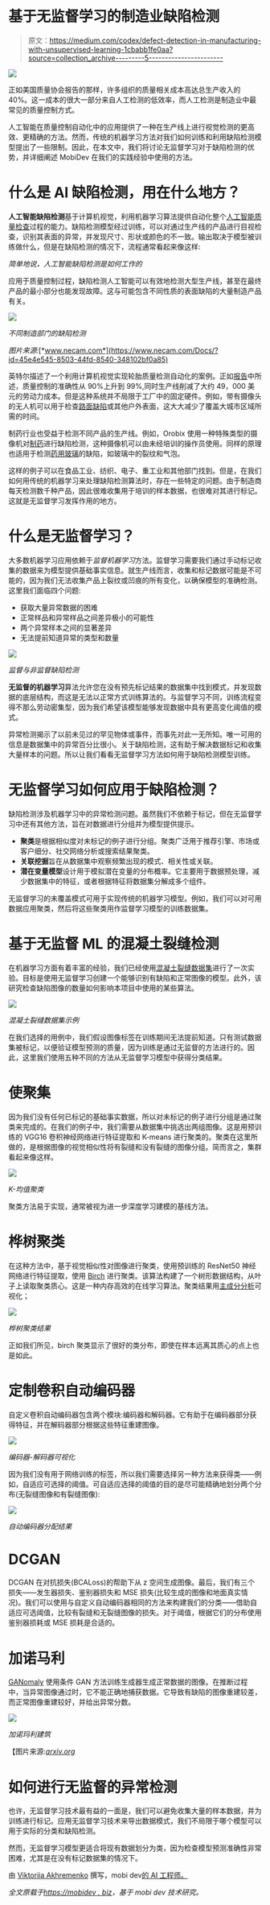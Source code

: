 # 基于无监督学习的制造业缺陷检测

> 原文：<https://medium.com/codex/defect-detection-in-manufacturing-with-unsupervised-learning-1cbabb1fe0aa?source=collection_archive---------5----------------------->

![](img/a25bfda10e171223bc9a5cd4029813e2.png)

正如美国质量协会报告的那样，许多组织的质量相关成本高达总生产收入的 40%。这一成本的很大一部分来自人工检测的低效率，而人工检测是制造业中最常见的质量控制方式。

人工智能在质量控制自动化中的应用提供了一种在生产线上进行视觉检测的更高效、更精确的方法。然而，传统的机器学习方法对我们如何训练和利用缺陷检测模型提出了一些限制。因此，在本文中，我们将讨论无监督学习对于缺陷检测的优势，并详细阐述 MobiDev 在我们的实践经验中使用的方法。

# 什么是 AI 缺陷检测，用在什么地方？

**人工智能缺陷检测**基于计算机视觉，利用机器学习算法提供自动化整个[人工智能质量检查](https://mobidev.biz/blog/ai-visual-inspection-deep-learning-computer-vision-defect-detection)过程的能力。缺陷检测模型经过训练，可以对通过生产线的产品进行目视检查，识别其表面的异常，并发现尺寸、形状或颜色的不一致。输出取决于模型被训练做什么，但是在缺陷检测的情况下，流程通常看起来像这样:

*简单地说，人工智能缺陷检测是如何工作的*

应用于质量控制过程，缺陷检测人工智能可以有效地检测大型生产线，甚至在最终产品的最小部分也能发现故障。这与可能包含不同性质的表面缺陷的大量制造产品有关。

![](img/29480c9834cab7cb374733edaeb1f480.png)

*不同制造部门的缺陷检测*

*图片来源:*[*www.necam.com*](https://www.necam.com/Docs/?id=45e4e545-8503-44fd-8540-348102bf0a85)

英特尔描述了一个利用计算机视觉实现轮胎质量检测自动化的案例。正如[报告](https://www.intel.com/content/dam/www/public/us/en/documents/case-studies/iotg-ipc-tire-case-study-fv.pdf)中所述，质量控制的准确性从 90%上升到 99%,同时生产线削减了大约 49，000 美元的劳动力成本。但是这种系统并不局限于工厂中的固定硬件。例如，带有摄像头的无人机可以用于检查[路面缺陷](https://www.crayon.com/us/resources/case-studies/crayon-reduces-detection-process-from-7-days-to-1-hour-via-computer-vision-model-with-95-accuracy/)或其他户外表面，这大大减少了覆盖大城市区域所需的时间。

制药行业也受益于检测不同产品的生产线。例如，Orobix 使用一种特殊类型的摄像机对[制药](https://orobix.com/en/our-case-histories/defects-detection-and-classification-pharma/)进行缺陷检测，这种摄像机可以由未经培训的操作员使用。同样的原理也适用于检测[药用玻璃](https://www.mdpi.com/2313-433X/7/11/223/pdf?version=1635238475)的缺陷，如玻璃中的裂纹和气泡。

这样的例子可以在食品工业、纺织、电子、重工业和其他部门找到。但是，在我们如何用传统的机器学习来处理缺陷检测算法时，存在一些特定的问题。由于制造商每天检测数千种产品，因此很难收集用于培训的样本数据，也很难对其进行标记。这就是无监督学习发挥作用的地方。

# 什么是无监督学习？

大多数机器学习应用依赖于*监督机器学习*方法。监督学习需要我们通过手动标记收集的数据来为模型提供基础事实信息。就生产线而言，收集和标记数据可能是不可能的，因为我们无法收集产品上裂纹或凹痕的所有变化，以确保模型的准确检测。这里我们面临四个问题:

*   获取大量异常数据的困难
*   正常样品和异常样品之间差异极小的可能性
*   两个异常样本之间的显著差异
*   无法提前知道异常的类型和数量

![](img/5051381cdc4bb163efb706e68f17fef3.png)

*监督与非监督缺陷检测*

**无监督的机器学习**算法允许您在没有预先标记结果的数据集中找到模式，并发现数据的底层结构，而这是无法以正常方式训练算法的。与监督学习不同，训练流程变得不那么劳动密集型，因为我们希望该模型能够发现数据中具有更高变化阈值的模式。

异常检测揭示了以前未见过的罕见物体或事件，而事先对此一无所知。唯一可用的信息是数据集中的异常百分比很小。关于缺陷检测，这有助于解决数据标记和收集大量样本的问题。所以让我们看看无监督学习方法如何用于缺陷检测模型训练。

# 无监督学习如何应用于缺陷检测？

缺陷检测涉及机器学习中的异常检测问题。虽然我们不依赖于标记，但在无监督学习中还有其他方法，旨在对数据进行分组并为模型提供提示。

*   **聚类**是根据相似度对未标记的例子进行分组。聚类广泛用于推荐引擎、市场或客户细分、社交网络分析或搜索结果聚类。
*   **关联挖掘**旨在从数据集中观察频繁出现的模式、相关性或关联。
*   **潜在变量模型**设计用于模拟潜在变量的分布概率。它主要用于数据预处理，减少数据集中的特征，或者根据特征将数据集分解成多个组件。

无监督学习的未覆盖模式可用于实现传统的机器学习模型。例如，我们可以对可用数据应用聚类，然后将这些聚类用作监督学习模型的训练数据集。

# 基于无监督 ML 的混凝土裂缝检测

在机器学习方面有着丰富的经验，我们已经使用[混凝土裂缝数据集](https://data.mendeley.com/datasets/5y9wdsg2zt/2)进行了一次实验。目标是使用无监督学习创建一个能够识别有缺陷和正常图像的模型。此外，该研究检查缺陷图像的数量如何影响本项目中使用的某些算法。

![](img/270f7717f9616c4c582c37bf0150d75a.png)

*混凝土裂缝数据集示例*

在我们选择的用例中，我们假设图像标签在训练期间无法提前知道。只有测试数据集被标记，以便验证模型预测的质量，因为训练是通过无监督的方法进行的。因此，这里我们使用五种不同的方法从无监督学习模型中获得分类结果。

# 使聚集

因为我们没有任何已标记的基础事实数据，所以对未标记的例子进行分组是通过聚类来完成的。在我们的例子中，我们需要从数据集中挑选出两组图像。这是用预训练的 VGG16 卷积神经网络进行特征提取和 K-means 进行聚类的。聚类在这里所做的，是根据图像的视觉相似性将有裂缝和没有裂缝的图像分组。简而言之，集群看起来像这样。

![](img/a48cb2085aff6f965198d86d7b9beaa7.png)

*K-均值聚类*

聚类方法易于实现，通常被视为进一步深度学习建模的基线方法。

# 桦树聚类

在这种方法中，基于视觉相似性对图像进行聚类，使用预训练的 ResNet50 神经网络进行特征提取，使用 [Birch](https://scikit-learn.org/stable/modules/generated/sklearn.cluster.Birch.html) 进行聚类。该算法构建了一个树形数据结构，从叶子上读取聚类质心。这是一种内存高效的在线学习算法。聚类结果用[主成分分析](https://www.sartorius.com/en/knowledge/science-snippets/what-is-principal-component-analysis-pca-and-how-it-is-used-507186#:~:text=Principal%20component%20analysis%2C%20or%20PCA,more%20easily%20visualized%20and%20analyzed.)可视化；

![](img/2f466ae7164c17f8b894c39ec3898172.png)

*桦树聚类结果*

正如我们所见，birch 聚类显示了很好的类分布，即使在样本远离其质心的点上也是如此。

# 定制卷积自动编码器

自定义卷积自动编码器包含两个模块:编码器和解码器。它有助于在编码器部分获得特征，并在解码器部分根据这些特征重建图像。

![](img/f7df3dda390bba54a864b8e6e336b1b3.png)

*编码器-解码器可视化*

因为我们没有用于网络训练的标签，所以我们需要选择另一种方法来获得类——例如，自适应可选择的阈值。可自适应选择的阈值的目的是尽可能精确地划分两个分布(无裂缝图像和有裂缝图像):

![](img/bb77633777a7cb69d702de629a38ecb3.png)

*自动编码器分配结果*

# DCGAN

DCGAN 在对抗损失(BCALoss)的帮助下从 z 空间生成图像。最后，我们有三个损失——发生器损失、鉴别器损失和 MSE 损失(比较生成的图像和地面真实情况)。我们可以使用与自定义自动编码器相同的方法来构建我们的分类——借助自适应可选阈值，比较有裂缝和无裂缝图像的损失。对于阈值，根据它们的分布使用鉴别器损耗或 MSE 损耗是合适的。

# 加诺马利

[GANomaly](https://arxiv.org/abs/1805.06725) 使用条件 GAN 方法训练生成器生成正常数据的图像。在推断过程中，当异常图像通过时，它不能正确地捕获数据。它导致有缺陷的图像重建较差，而正常图像重建较好，并给出异常分数。

![](img/9d5e96ceec721c6b96a0963e703348f3.png)

*加诺玛利建筑*

【图片来源:[*arxiv.org*](https://arxiv.org/abs/1805.06725)

# 如何进行无监督的异常检测

也许，无监督学习技术最有益的一面是，我们可以避免收集大量的样本数据，并为训练进行标记。应用无监督学习技术来导出数据模式，我们不局限于哪个模型可以用于实际的分类和缺陷检测。

然而，无监督学习模型更适合将现有数据划分为类，因为检查模型预测准确性非常困难，尤其是在没有标记数据集的情况下。

由 [Viktoriia Akhremenko](https://mobidev.biz/our-team/viktoriia-akhremenko) 撰写，mobi dev[的 AI 工程师。](https://mobidev.biz/services/machine-learning-consulting)

*全文原载于*[*https://mobidev . biz*](https://mobidev.biz/blog/defect-detection-in-manufacturing-with-unsupervised-learning)*，基于 mobi dev 技术研究。*